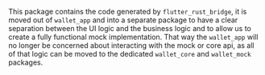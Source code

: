 This package contains the code generated by `flutter_rust_bridge`, it is moved out of `wallet_app`
and into a separate package to have a clear separation between the UI logic and the business logic
and to allow us to create a fully functional mock implementation. That way the `wallet_app` will no
longer be concerned about interacting with the mock or core api, as all of that logic can be moved
to the dedicated `wallet_core` and `wallet_mock` packages.